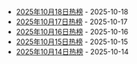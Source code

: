* [2025年10月18日热榜](https://product-daily.haha.ai/posts/20251018) - 2025-10-18
* [2025年10月17日热榜](https://product-daily.haha.ai/posts/20251017) - 2025-10-17
* [2025年10月16日热榜](https://product-daily.haha.ai/posts/20251016) - 2025-10-16
* [2025年10月15日热榜](https://product-daily.haha.ai/posts/20251015) - 2025-10-15
* [2025年10月14日热榜](https://product-daily.haha.ai/posts/20251014) - 2025-10-14

